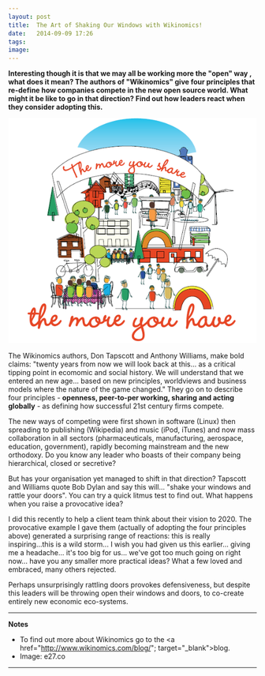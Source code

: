 ```yaml
---
layout: post
title:  The Art of Shaking Our Windows with Wikinomics!
date:   2014-09-09 17:26
tags: 
image:
---
```


**Interesting though it is that we may all be working more the "open" way , what does it mean? The authors of "Wikinomics" give four principles that re-define how companies compete in the new open source world. What might it be like to go in that direction? Find out how leaders react when they consider adopting this.**

![](/libb/images/more-you-share.png)

The Wikinomics authors, Don Tapscott and Anthony Williams, make bold claims: "twenty years from now we will look back at this... as a critical tipping point in ecomomic and social history. We will understand that we entered an new age... based on new principles, worldviews and business models where the nature of the game changed." They go on to describe four principles - <b>openness, peer-to-per working, sharing and acting globally</b> - as defining how successful 21st century firms compete.

The new ways of competing were first shown in software (Linux) then spreading to publishing (Wikipedia) and music (iPod, iTunes) and now mass collaboration in all sectors (pharmaceuticals, manufacturing, aerospace, education, government), rapidly becoming mainstream and the new orthodoxy. Do you know any leader who boasts of their company being hierarchical, closed or secretive?

But has your organisation yet managed to shift in that direction? Tapscott and Williams quote Bob Dylan and say this will... "shake your windows and rattle your doors". You can try a quick litmus test to find out. What happens when you raise a provocative idea? 

I did this recently to help a client team think about their vision to 2020. The provocative example I gave them (actually of adopting the four principles above) generated a surprising range of reactions: this is really inspiring...this is a wild storm... I wish you had given us this earlier... giving me a headache... it's too big for us... we've got too much going on right now... have you any smaller more practical ideas? What a few loved and embraced, many others rejected.

Perhaps unsurprisingly rattling doors provokes defensiveness, but despite this leaders will be throwing open their windows and doors, to co-create entirely new economic eco-systems. 

__________________
<b>Notes</b> 

* To find out more about Wikinomics go to the <a href="http://www.wikinomics.com/blog/"; target="_blank">blog</a>.  
* Image: e27.co

__________________








